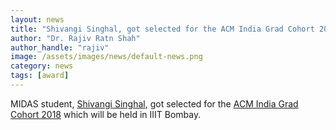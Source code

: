 ```yaml
---
layout: news
title: "Shivangi Singhal, got selected for the ACM India Grad Cohort 2018"
author: "Dr. Rajiv Ratn Shah"
author_handle: "rajiv"
image: /assets/images/news/default-news.png
category: news
tags: [award]
---
```

MIDAS student, [Shivangi Singhal][1], got selected for the [ACM India Grad Cohort 2018][2] which will be held in IIIT Bombay. 

[1]: /team/shivangi.html
[2]: https://www.cse.iitb.ac.in/~acmindiacohort/